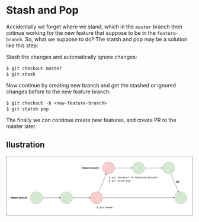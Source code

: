 # **Stash and Pop**

Accidentally we forget where we stand, which in the `master` branch then cotinue working for the new feature that suppose to be in the `feature-branch`. So, what we suppose to do? The statsh and pop may be a solution like this step:

Stash the changes and automatically ignore changes:

    $ git checkout master
    $ git stash

Now continue by creating new branch and get the stashed or ignored changes before to the new feature branch:

    $ git checkout -b <new-feature-branch>
    $ git statsh pop

The finally we can continue create new features, and create PR to the master later.

## **Ilustration**

![img](img/git_stash.png)
